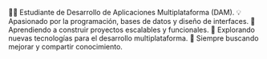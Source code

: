 👨‍💻 Estudiante de Desarrollo de Aplicaciones Multiplataforma (DAM).
💡 Apasionado por la programación, bases de datos y diseño de interfaces.
🌱 Aprendiendo a construir proyectos escalables y funcionales.
🚀 Explorando nuevas tecnologías para el desarrollo multiplataforma.
📌 Siempre buscando mejorar y compartir conocimiento.
